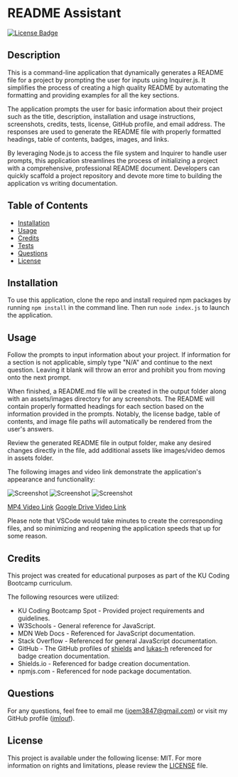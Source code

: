 # README Assistant
[![License Badge](https://img.shields.io/badge/license-MIT-green)](./LICENSE)

## Description
    
This is a command-line application that dynamically generates a README file for a project by prompting the user for inputs using Inquirer.js. It simplifies the process of creating a high quality README by automating the formatting and providing examples for all the key sections.

The application prompts the user for basic information about their project such as the title, description, installation and usage instructions, screenshots, credits, tests, license, GitHub profile, and email address. The responses are used to generate the README file with properly formatted headings, table of contents, badges, images, and links.

By leveraging Node.js to access the file system and Inquirer to handle user prompts, this application streamlines the process of initializing a project with a comprehensive, professional README document. Developers can quickly scaffold a project repository and devote more time to building the application vs writing documentation.
    
## Table of Contents

- [Installation](#installation)
- [Usage](#usage)
- [Credits](#credits)
- [Tests](#tests)
- [Questions](#questions)
- [License](#license)

## Installation

To use this application, clone the repo and install required npm packages by running `npm install` in the command line. Then run `node index.js` to launch the application.

## Usage

Follow the prompts to input information about your project. If information for a section is not applicable, simply type "N/A" and continue to the next question. Leaving it blank will throw an error and prohibit you from moving onto the  next prompt.

When finished, a README.md file will be created in the output folder along with an assets/images directory for any screenshots. The README will contain properly formatted headings for each section based on the information provided in the prompts. Notably, the license badge, table of contents, and image file paths will automatically be rendered from the user's answers.

Review the generated README file in output folder, make any desired changes directly in the file, add additional assets like images/video demos in assets folder.

The following images and video link demonstrate the application's appearance and functionality:

![Screenshot](./assets/images/mockup-1.png)
![Screenshot](./assets/images/mockup-2.png)
![Screenshot](./assets/images/mockup-3.png)

[MP4 Video Link](./Demo.mp4)
[Google Drive Video Link](https://drive.google.com/file/d/1qpTUiYksRpXVYo-bCM2HZbjJ04jndQUr/view)

Please note that VSCode would take minutes to create the corresponding files, and so minimizing and reopening the application speeds that up for some reason.

## Credits

This project was created for educational purposes as part of the KU Coding Bootcamp curriculum.

The following resources were utilized:

- KU Coding Bootcamp Spot - Provided project requirements and guidelines.
- W3Schools - General reference for JavaScript.
- MDN Web Docs - Referenced for JavaScript documentation.
- Stack Overflow - Referenced for general JavaScript documentation.
- GitHub - The GitHub profiles of [shields](https://github.com/badges/shields/blob/master/services/licenses.js) and [lukas-h](https://gist.github.com/lukas-h/2a5d00690736b4c3a7ba) referenced for badge creation documentation.
- Shields.io - Referenced for badge creation documentation.
- npmjs.com - Referenced for node package documentation.

## Questions

For any questions, feel free to email me ([joem3847@gmail.com](mailto:joem3847@gmail.com)) or visit my GitHub profile ([jmlouf](https://github.com/jmlouf/)).

## License

This project is available under the following license: MIT. For more information on rights and limitations, please review the [LICENSE](./LICENSE) file.
    